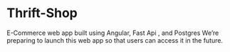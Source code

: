 # Thrift-Shop
E-Commerce web app built using Angular, Fast Api , and Postgres
We’re preparing to launch this web app so that users can access it in the future.